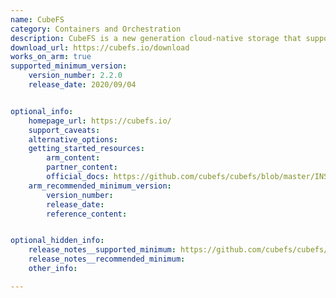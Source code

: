 ```yaml
---
name: CubeFS
category: Containers and Orchestration
description: CubeFS is a new generation cloud-native storage that supports access protocols such as S3, HDFS, and POSIX.
download_url: https://cubefs.io/download
works_on_arm: true
supported_minimum_version:
    version_number: 2.2.0
    release_date: 2020/09/04


optional_info:
    homepage_url: https://cubefs.io/
    support_caveats:
    alternative_options:
    getting_started_resources:
        arm_content:
        partner_content:
        official_docs: https://github.com/cubefs/cubefs/blob/master/INSTALL.md
    arm_recommended_minimum_version:
        version_number:
        release_date:
        reference_content:


optional_hidden_info:
    release_notes__supported_minimum: https://github.com/cubefs/cubefs/releases/tag/v2.2.0
    release_notes__recommended_minimum:
    other_info:

---
```

